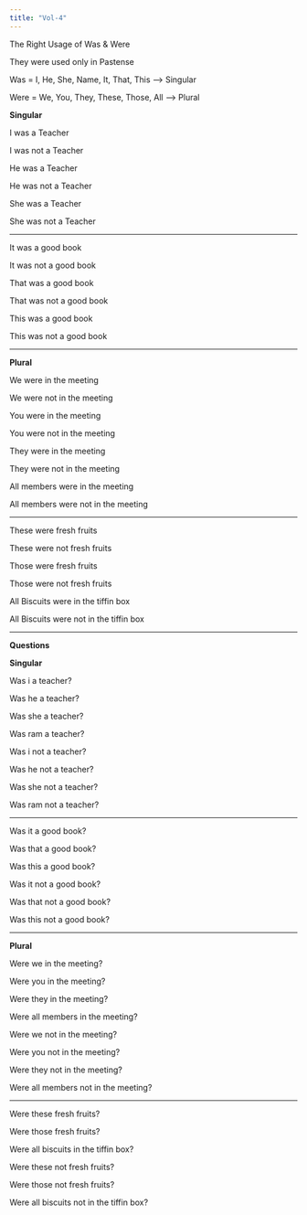 ```yaml
---
title: "Vol-4"
---
```


The Right Usage of Was & Were

They were used only in Pastense

Was = I, He, She, Name, It, That, This --> Singular

Were = We, You, They, These, Those, All --> Plural

**Singular**

I was a Teacher

I was not a Teacher

He was a Teacher

He was not a Teacher

She was a Teacher

She was not a Teacher

---

It was a good book

It was not a good book

That was a good book

That was not a good book

This was a good book

This was not a good book

---

**Plural**

We were in the meeting

We were not in the meeting

You were in the meeting

You were not in the meeting

They were in the meeting

They were not in the meeting

All members were in the meeting

All members were not in the meeting


---

These were fresh fruits

These were not fresh fruits

Those were fresh fruits

Those were not fresh fruits

All Biscuits were in the tiffin box

All Biscuits were not in the tiffin box

---

**Questions**

**Singular**

Was i a teacher?

Was he a teacher?

Was she a teacher?

Was ram a teacher?

Was i not a teacher?

Was he not a teacher?

Was she not a teacher?

Was ram not a teacher?

---

Was it a good book?

Was that a good book?

Was this a good book?

Was it not a good book?

Was that not a good book?

Was this not a good book?

---

**Plural**

Were we in the meeting?

Were you in the meeting?

Were they in the meeting?

Were all members in the meeting?

Were we not in the meeting?

Were you not in the meeting?

Were they not in the meeting?

Were all members not in the meeting?

---

Were these fresh fruits?

Were those fresh fruits?

Were all biscuits in the tiffin box?

Were these not fresh fruits?

Were those not fresh fruits?

Were all biscuits not in the tiffin box?
